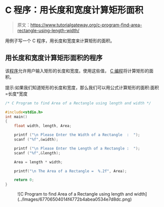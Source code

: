 # C 程序：用长度和宽度计算矩形面积

> 原文：<https://www.tutorialgateway.org/c-program-find-area-rectangle-using-length-width/>

用例子写一个 C 程序，用长度和宽度来计算矩形的面积。

## 用长度和宽度计算矩形面积的程序

该[程序](https://www.tutorialgateway.org/c-programming-examples/)允许用户输入矩形的长度和宽度。使用这些值， [C 编程](https://www.tutorialgateway.org/c-programming/)将计算矩形的面积。

提示:如果我们知道矩形的长度和宽度，那么我们可以用公式计算矩形的面积:面积=长度*宽度

```c
/* C Program to find Area of a Rectangle using length and width */

#include<stdio.h>
int main()
{
  	float width, length, Area; 

  	printf ("\n Please Enter the Width of a Rectangle  :  ");
  	scanf ("%f",&width);

  	printf ("\n Please Enter the Length of a Rectangle :  ");
  	scanf ("%f",&length);

  	Area = length * width;

	printf("\n The Area of a Rectangle =  %.2f", Area);

  	return 0;
}
```

<figure class="wp-block-image">![C Program to find Area of a Rectangle using length and width](../Images/67706504014f4772b4abea0534e7d8dc.png)</figure>